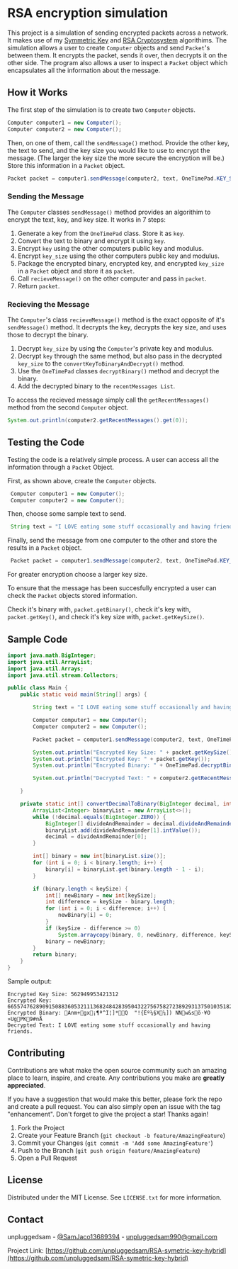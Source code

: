 # RSA encryption simulation
This project is a simulation of sending encrypted packets across a network. It makes use of my <a href="https://github.com/unpluggedsam/symmetric-key-algorithim">Symmetric Key</a> 
and <a href="https://github.com/unpluggedsam/RSA-Cryptosystem">RSA Cryptosystem</a> algorithims. The simulation allows a user to create
`Computer` objects and send `Packet`'s between them. It encrypts the packet, sends it over, then decrypts it on the other side. The program also allows
a user to inspect a `Packet` object which encapsulates all the information about the message. 


## How it Works

The first step of the simulation is to create two `Computer` objects. 

```Java
Computer computer1 = new Computer();
Computer computer2 = new Computer();
```

Then, on one of them, call the `sendMessage()` method. Provide the other key, the text to send, and the key size you would like to use to encrypt the message. 
(The larger the key size the more secure the encryption will be.) Store this information in a `Packet` object.

```Java
Packet packet = computer1.sendMessage(computer2, text, OneTimePad.KEY_SIZE.ONE_HUNDRED_TWENTY_EIGHT);
```

### Sending the Message
The `Computer` classes `sendMessage()` method provides an algorithim to encrypt the text, key, and key size. It works in 7 steps:

1. Generate a key from the `OneTimePad` class. Store it as `key`. 
2. Convert the text to binary and encrypt it using `key`.
3. Encrypt `key` using the other computers public key and modulus.
4. Encrypt  `key_size` using the other computers public key and modulus.
5. Package the encrypted binary, encrypted key, and encrypted `key_size` in a `Packet` object and store it as `packet`.
6. Call `recieveMessage()` on the other computer and pass in `packet`.
7. Return `packet`.

### Recieving the Message
The `Computer`'s class `recieveMessage()` method is the exact opposite of it's `sendMessage()` method. It decrypts the key, decrypts the key size,
and uses those to decrypt the binary. 

1. Decrypt  `key_size` by using the `Computer`'s private key and modulus. 
2. Decrypt `key` through the same method, but also pass in the decrypted `key_size` to the `convertKeyToBinaryAndDecrypt()` method.
3. Use the `OneTimePad` classes `decryptBinary()` method and decrypt the binary.
4. Add the decrypted binary to the `recentMessages List`.

To access the recieved message simply call the `getRecentMessages()` method from the second `Computer` object. 
```Java
System.out.println(computer2.getRecentMessages().get(0));
```

## Testing the Code

Testing the code is a relatively simple process. A user can access all the information through a `Packet` Object.

First, as shown above, create the `Computer` objects.

```Java
 Computer computer1 = new Computer();
 Computer computer2 = new Computer();
 ```
 Then, choose some sample text to send. 

```Java
 String text = "I LOVE eating some stuff occasionally and having friends.";
 ```

Finally, send the message from one computer to the other and store the results in a `Packet` object. 

```Java
 Packet packet = computer1.sendMessage(computer2, text, OneTimePad.KEY_SIZE.ONE_HUNDRED_TWENTY_EIGHT);
```

For greater encryption choose a larger key size.
 
 
To ensure that the message has been succesfully encrypted a user can check the `Packet` objects stored information. 

Check it's binary with, `packet.getBinary()`, check it's key with, `packet.getKey()`, and check it's key size with, `packet.getKeySize()`.

## Sample Code

```Java
import java.math.BigInteger;
import java.util.ArrayList;
import java.util.Arrays;
import java.util.stream.Collectors;

public class Main {
    public static void main(String[] args) {

        String text = "I LOVE eating some stuff occasionally and having friends.";

        Computer computer1 = new Computer();
        Computer computer2 = new Computer();

        Packet packet = computer1.sendMessage(computer2, text, OneTimePad.KEY_SIZE.ONE_HUNDRED_TWENTY_EIGHT);

        System.out.println("Encrypted Key Size: " + packet.getKeySize());
        System.out.println("Encrypted Key: " + packet.getKey());
        System.out.println("Encrypted Binary: " + OneTimePad.decryptBinary(packet.getBinary(), convertDecimalToBinary(packet.getKey(), packet.getKeySize().intValue())));

        System.out.println("Decrypted Text: " + computer2.getRecentMessages().get(0));

    }

    private static int[] convertDecimalToBinary(BigInteger decimal, int keySize) {
        ArrayList<Integer> binaryList = new ArrayList<>();
        while (!decimal.equals(BigInteger.ZERO)) {
            BigInteger[] divideAndRemainder = decimal.divideAndRemainder(BigInteger.TWO);
            binaryList.add(divideAndRemainder[1].intValue());
            decimal = divideAndRemainder[0];
        }

        int[] binary = new int[binaryList.size()];
        for (int i = 0; i < binary.length; i++) {
            binary[i] = binaryList.get(binary.length - 1 - i);
        }

        if (binary.length < keySize) {
            int[] newBinary = new int[keySize];
            int difference = keySize - binary.length;
            for (int i = 0; i < difference; i++) {
                newBinary[i] = 0;
            }
            if (keySize - difference >= 0)
                System.arraycopy(binary, 0, newBinary, difference, keySize - difference);
            binary = newBinary;
        }
        return binary;
    }
}
```

Sample output: 
```
Encrypted Key Size: 562949953421312
Encrypted Key: 6655747628909150883605321113682484283950432275675827238929313750103518226623821161969841086812304745766931580047114874586148809581822087125906199241297766612126657313367502198359615779323116292574309772774650197477680886284305286631742040464958083373139190487751069901
Encrypted Binary: Anm+gx¡¶ª^I¦]*Q	"!{Ëº¼§X¼]) NNw&sõ·¥O »UgPK9#nÅ
Decrypted Text: I LOVE eating some stuff occasionally and having friends.
```

<!-- CONTRIBUTING -->
## Contributing

Contributions are what make the open source community such an amazing place to learn, inspire, and create. Any contributions you make are **greatly appreciated**.

If you have a suggestion that would make this better, please fork the repo and create a pull request. You can also simply open an issue with the tag "enhancement".
Don't forget to give the project a star! Thanks again!

1. Fork the Project
2. Create your Feature Branch (`git checkout -b feature/AmazingFeature`)
3. Commit your Changes (`git commit -m 'Add some AmazingFeature'`)
4. Push to the Branch (`git push origin feature/AmazingFeature`)
5. Open a Pull Request

<!-- LICENSE -->
## License

Distributed under the MIT License. See `LICENSE.txt` for more information.


<!-- CONTACT -->
## Contact

unpluggedsam - [@SamJaco13689394](https://twitter.com/SamJaco13689394) - unpluggedsam990@gmail.com

Project Link: [https://github.com/unpluggedsam/RSA-symetric-key-hybrid](https://github.com/unpluggedsam/RSA-symetric-key-hybrid)



